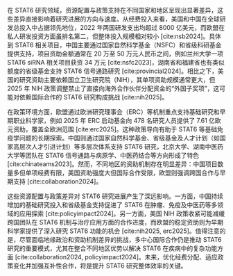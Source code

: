 在 STAT6 研究领域，资源配置与政策支持在不同国家和地区呈现出显著差异，这些差异直接影响着研究进展的方向与速度。从经费投入来看，美国和中国在全球研发总投入中占据领先地位，2022 年两国研发支出均超过 8000 亿美元，而欧盟在私人研发投资方面虽排名第二，但整体投入规模相对较小 [cite:nsb2024]。具体到 STAT6 相关项目，中国主要通过国家自然科学基金（NSFC）和省级科研基金提供支持，项目资助金额通常在 20 万至 50 万元人民币之间，例如兰州大学一项 STAT6 siRNA 相关项目获资 34 万元 [cite:nsfc2023]，湖南省和福建省也有类似额度的省级基金支持 STAT6 信号通路研究 [cite:provincial2024]。相比之下，美国的研究资助主要依赖国立卫生研究院（NIH），其单项资助规模通常更大，但 2025 年 NIH 政策调整禁止了直接向海外合作伙伴分配资金的“外国子奖项”，这可能对依赖国际合作的 STAT6 研究构成挑战 [cite:nih2025]。

在政策环境方面，欧盟通过欧洲研究理事会（ERC）等机制重点支持基础研究和早期职业科学家，例如 2025 年 ERC 启动基金向 478 名研究人员提供了 7.61 亿欧元资助，覆盖全欧洲范围 [cite:erc2025]。这种政策导向有助于 STAT6 等基础免疫学问题的长期探索。中国则通过国家自然科学基金、省级基金及人才计划（如国家高层次人才引进计划）等多层次体系支持 STAT6 研究，北京大学、湖南中医药大学等团队在 STAT6 信号通路与病原学、中医药结合等方向形成了特色 [cite:chinateams2023]。然而，不同地区的资助机制存在明显差异：中国项目数量多但单项经费有限，美国资助强度大但国际合作受限，欧盟则强调跨国合作与早期支持 [cite:collaboration2024]。

这些资源配置与政策差异对 STAT6 研究进展产生了深远影响。一方面，中国持续增加的基础研究投入和省级基金支持促进了 STAT6 在肿瘤、免疫及中医药等多领域的应用探索 [cite:policyimpact2024]。另一方面，美国 NIH 政策收紧可能减缓跨国团队在 STAT6 机制与治疗应用方面的合作进度，而欧盟的稳定资助则为早期科学家提供了深入研究 STAT6 功能的机会 [cite:nih2025, erc2025]。值得注意的是，尽管面临地缘政治和资助机制差异的挑战，多中心国际合作仍是推动 STAT6 研究的重要模式，尤其在整合不同地区优势以解决 STAT6 在疾病中的复杂功能方面 [cite:collaboration2024, policyimpact2024]。未来，优化经费分配、适应政策变化并加强互补性合作，将是提升 STAT6 研究整体效率的关键。